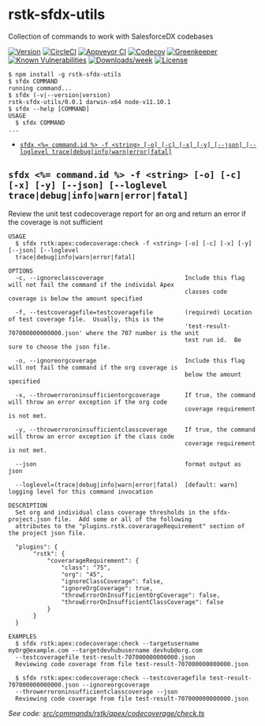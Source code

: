 rstk-sfdx-utils
===============

Collection of commands to work with SalesforceDX codebases

[![Version](https://img.shields.io/npm/v/rstk-sfdx-utils.svg)](https://npmjs.org/package/rstk-sfdx-utils)
[![CircleCI](https://circleci.com/gh/RootstockMFG/rstk-sfdx-utils/tree/master.svg?style=shield)](https://circleci.com/gh/RootstockMFG/rstk-sfdx-utils/tree/master)
[![Appveyor CI](https://ci.appveyor.com/api/projects/status/github/RootstockMFG/rstk-sfdx-utils?branch=master&svg=true)](https://ci.appveyor.com/project/heroku/rstk-sfdx-utils/branch/master)
[![Codecov](https://codecov.io/gh/RootstockMFG/rstk-sfdx-utils/branch/master/graph/badge.svg)](https://codecov.io/gh/RootstockMFG/rstk-sfdx-utils)
[![Greenkeeper](https://badges.greenkeeper.io/RootstockMFG/rstk-sfdx-utils.svg)](https://greenkeeper.io/)
[![Known Vulnerabilities](https://snyk.io/test/github/RootstockMFG/rstk-sfdx-utils/badge.svg)](https://snyk.io/test/github/RootstockMFG/rstk-sfdx-utils)
[![Downloads/week](https://img.shields.io/npm/dw/rstk-sfdx-utils.svg)](https://npmjs.org/package/rstk-sfdx-utils)
[![License](https://img.shields.io/npm/l/rstk-sfdx-utils.svg)](https://github.com/RootstockMFG/rstk-sfdx-utils/blob/master/package.json)

<!-- toc -->

<!-- tocstop -->
<!-- install -->
<!-- usage -->
```sh-session
$ npm install -g rstk-sfdx-utils
$ sfdx COMMAND
running command...
$ sfdx (-v|--version|version)
rstk-sfdx-utils/0.0.1 darwin-x64 node-v11.10.1
$ sfdx --help [COMMAND]
USAGE
  $ sfdx COMMAND
...
```
<!-- usagestop -->
<!-- commands -->
* [`sfdx <%= command.id %> -f <string> [-o] [-c] [-x] [-y] [--json] [--loglevel trace|debug|info|warn|error|fatal]`](#sfdx--commandid---f-string--o--c--x--y---json---loglevel-tracedebuginfowarnerrorfatal)

## `sfdx <%= command.id %> -f <string> [-o] [-c] [-x] [-y] [--json] [--loglevel trace|debug|info|warn|error|fatal]`

Review the unit test codecoverage report for an org and return an error if the coverage is not sufficient

```
USAGE
  $ sfdx rstk:apex:codecoverage:check -f <string> [-o] [-c] [-x] [-y] [--json] [--loglevel 
  trace|debug|info|warn|error|fatal]

OPTIONS
  -c, --ignoreclasscoverage                       Include this flag will not fail the command if the individal Apex
                                                  classes code coverage is below the amount specified

  -f, --testcoveragefile=testcoveragefile         (required) Location of test coverage file.  Usually, this is the
                                                  'test-result-707000000000000.json' where the 707 number is the unit
                                                  test run id.  Be sure to choose the json file.

  -o, --ignoreorgcoverage                         Include this flag will not fail the command if the org coverage is
                                                  below the amount specified

  -x, --throwerroroninsufficientorgcoverage       If true, the command will throw an error exception if the org code
                                                  coverage requirement is not met.

  -y, --throwerroroninsufficientclasscoverage     If true, the command will throw an error exception if the class code
                                                  coverage requirement is not met.

  --json                                          format output as json

  --loglevel=(trace|debug|info|warn|error|fatal)  [default: warn] logging level for this command invocation

DESCRIPTION
  Set org and individual class coverage thresholds in the sfdx-project.json file.  Add some or all of the following 
  attributes to the "plugins.rstk.coverarageRequirement" section of the project json file.

  "plugins": {
       "rstk": {
           "coverarageRequirement": {
               "class": "75",
               "org": "45",
               "ignoreClassCoverage": false,
               "ignoreOrgCoverage": true,
               "throwErrorOnInsufficientOrgCoverage": false,
               "throwErrorOnInsufficientClassCoverage": false
           }
       }
  }

EXAMPLES
  $ sfdx rstk:apex:codecoverage:check --targetusername myOrg@example.com --targetdevhubusername devhub@org.com 
  --testcoveragefile test-result-707000000000000.json
  Reviewing code coverage from file test-result-707000000000000.json

  $ sfdx rstk:apex:codecoverage:check --testcoveragefile test-result-707000000000000.json --ignoreorgcoverage 
  --throwerroroninsufficientclasscoverage --json
  Reviewing code coverage from file test-result-707000000000000.json
```

_See code: [src/commands/rstk/apex/codecoverage/check.ts](https://github.com/RootstockMFG/rstk-sfdx-utils/blob/v0.0.1/src/commands/rstk/apex/codecoverage/check.ts)_
<!-- commandsstop -->
